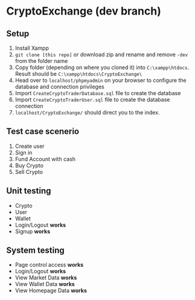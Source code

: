 # CryptoExchange (dev branch)

## Setup 

1. Install Xampp 
2. `git clone [this repo]` or download zip and rename and remove `-dev` from the folder name
3. Copy folder (depending on where you cloned it) into `C:\xampp\htdocs`. Result should be `C:\xampp\htdocs\CryptoExchange\` 
4. Head over to `localhost/phpmyadmin` on your browser to configure the database and connection privileges 
5. Import `CreateCryptoTraderDatabase.sql` file to create the database
6. Import `CreateCryptoTraderUser.sql` file to create the database connection
7. `localhost/CryptoExchange/` should direct you to the index. 


## Test case scenerio

1. Create user
2. Sign in 
3. Fund Account with cash
4. Buy Crypto 
5. Sell Crypto 

## Unit testing

- Crypto 
- User
- Wallet 
- Login/Logout **works**
- Signup **works**

## System testing

- Page control access **works**
- Login/Logout **works**
- View Market Data **works**
- View Wallet Data **works**
- View Homepage Data **works**
